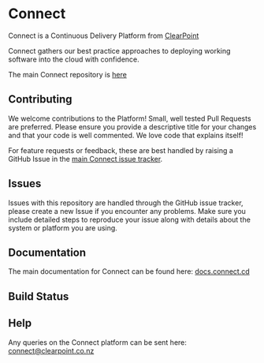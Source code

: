 # Connect
Connect is a Continuous Delivery Platform from [ClearPoint](http://clearpoint.co.nz)  

Connect gathers our best practice approaches to deploying working software into the cloud with confidence.

The main Connect repository is [here](https://github.com/ClearPointNZ/connect)

## Contributing
We welcome contributions to the Platform! Small, well tested Pull Requests are preferred. Please ensure you provide a descriptive title for your changes and that your code is well commented. We love code that explains itself!  

For feature requests or feedback, these are best handled by raising a GitHub Issue in the [main Connect issue tracker](https://github.com/ClearPointNZ/connect/issues/new).

## Issues
Issues with this repository are handled through the GitHub issue tracker, please create a new Issue if you encounter any problems. Make sure you include detailed steps to reproduce your issue along with details about the system or platform you are using.

## Documentation
The main documentation for Connect can be found here: [docs.connect.cd](http://docs.connect.cd)

## Build Status

## Help
Any queries on the Connect platform can be sent here: <connect@clearpoint.co.nz>